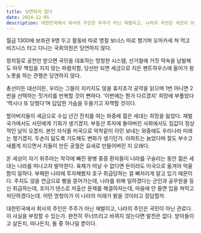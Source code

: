 ```yaml
---
title: 당연하지 않다
date: 2024-12-05
description: 대한민국에서 회사의 주인은 주주가 아닌 재벌이고, 나라의 주인은 국민이 아닌 관료다.
---
```


월급 1300에 보좌관 9명 두고 활동비 따로 명절 보너스 따로 챙기며 오마카세 쳐 먹고 비즈니스 타고 다니는 국회의원은 당연하지 않다.

정치질로 공천만 받으면 국민을 대표하는 멍청한 시스템, 선거철에 거짓 약속을 남발해도 아무 책임을 지지 않는 파렴치함, 당선만 되면 세금으로 지은 펜트하우스에 들어가 왕 노릇을 하는 관행은 당연하지 않다.

총선이든 대선이든, 우리는 그들이 지키지도 않을 휴지조각 공약을 읽으며 1번 아니면 2번을 선택하는 짓거리를 반복할 것이 뻔하다. ‘이번에는 뭔가 다르겠지’ 희망에 부풀었다 ‘역시나 또 당했다’며 답답한 가슴을 두들기고 자책할 것이다.

할아버지들이 세금으로 수십 년간 잔치를 여는 와중에 젊은 세대는 희망을 잃었다. 재벌 국가에서도 서민에게 기회가 생기겠지. 부동산 투자에 돌아버린 사회에서도 집값이 정상적인 날이 오겠지. 본인 자식들 미국으로 악착같이 이민 보내는 와중에도 우리나라 미래는 챙기겠지. 두손이 닳도록 기도해도 변화가 생기던가. 아파트는 늙었다며 잘도 부수고 새롭게 지으면서 지들이 만든 궁궐은 요새로 만들어버린 지 오래다.

온 세상이 자기 위주라는 착각에 빠진 왕병 중증 환자들이 나라를 구슬리는 동안 젊은 세대는 나라를 떠나고자 발악한다. 육체가 떠날 수 없다면 돈이라도 미국으로 옮겨야 억울함이 덜하다. 부패한 나라에 투자해봤자 호구 취급당하는 걸 뼈저리게 알고 있기 때문이다. 주지도 않을 연금으로 삥을 뜯어가는데, 나라를 위해 일하겠다는 군인과 공무원을 등신 취급하는데, 조이기 댄스로 저출산 문제를 해결하자는데, 마음에 안 들면 입을 쳐막고 처단하겠다는데. 어떤 멍청이가 이 나라의 미래가 밝을 것이라고 장담할까.

대한민국에서 회사의 주인은 주주가 아닌 재벌이고, 나라의 주인은 국민이 아닌 관료다. 이 사실을 부정할 수 있는가. 완전히 무너뜨리고 바뀌지 않는다면 발전은 없다. 받아들이고 살든지, 떠나든지, 둘 중 하나일 뿐이다.